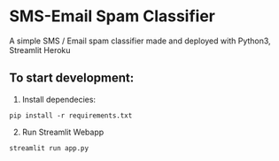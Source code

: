 # SMS-Email Spam Classifier

A simple SMS / Email spam classifier made and deployed with Python3, Streamlit Heroku

## To start development:

1. Install dependecies:

`
pip install -r requirements.txt
`

2. Run Streamlit Webapp

`
streamlit run app.py
`